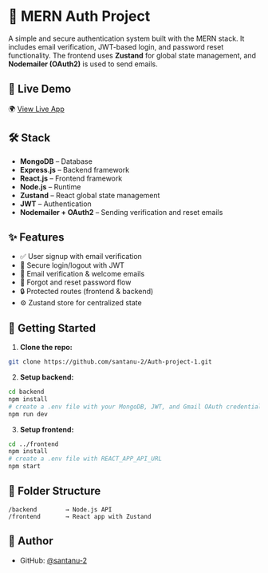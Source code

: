 
# 🔐 MERN Auth Project

A simple and secure authentication system built with the MERN stack. It includes email verification, JWT-based login, and password reset functionality. The frontend uses **Zustand** for global state management, and **Nodemailer (OAuth2)** is used to send emails.

## 🔗 Live Demo

🌍 [View Live App](https://auth-project-1-3zgz.onrender.com) 


## 🛠️ Stack

- **MongoDB** – Database
- **Express.js** – Backend framework
- **React.js** – Frontend framework
- **Node.js** – Runtime
- **Zustand** – React global state management
- **JWT** – Authentication
- **Nodemailer + OAuth2** – Sending verification and reset emails

## ✨ Features

- ✅ User signup with email verification
- 🔐 Secure login/logout with JWT
- 📧 Email verification & welcome emails
- 🔁 Forgot and reset password flow
- 🔒 Protected routes (frontend & backend)
- ⚙️ Zustand store for centralized state

## 🚀 Getting Started

1. **Clone the repo:**

```bash
git clone https://github.com/santanu-2/Auth-project-1.git
````

2. **Setup backend:**

```bash
cd backend
npm install
# create a .env file with your MongoDB, JWT, and Gmail OAuth credentials
npm run dev
```

3. **Setup frontend:**

```bash
cd ../frontend
npm install
# create a .env file with REACT_APP_API_URL
npm start
```

## 📂 Folder Structure

```
/backend        → Node.js API
/frontend       → React app with Zustand
```

## 🙋 Author

* GitHub: [@santanu-2](https://github.com/santanu-2)


